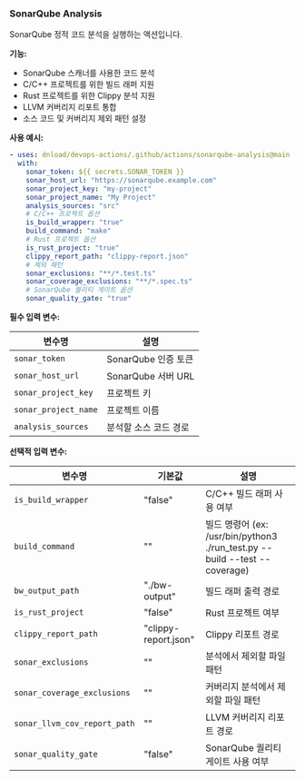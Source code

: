 ### SonarQube Analysis

SonarQube 정적 코드 분석을 실행하는 액션입니다.

**기능:**

- SonarQube 스캐너를 사용한 코드 분석
- C/C++ 프로젝트를 위한 빌드 래퍼 지원
- Rust 프로젝트를 위한 Clippy 분석 지원
- LLVM 커버리지 리포트 통합
- 소스 코드 및 커버리지 제외 패턴 설정

**사용 예시:**

```yaml
- uses: dnload/devops-actions/.github/actions/sonarqube-analysis@main
  with:
    sonar_token: ${{ secrets.SONAR_TOKEN }}
    sonar_host_url: "https://sonarqube.example.com"
    sonar_project_key: "my-project"
    sonar_project_name: "My Project"
    analysis_sources: "src"
    # C/C++ 프로젝트 옵션
    is_build_wrapper: "true"
    build_command: "make"
    # Rust 프로젝트 옵션
    is_rust_project: "true"
    clippy_report_path: "clippy-report.json"
    # 제외 패턴
    sonar_exclusions: "**/*.test.ts"
    sonar_coverage_exclusions: "**/*.spec.ts"
    # SonarQube 퀄리티 게이트 옵션
    sonar_quality_gate: "true"
```

**필수 입력 변수:**

| 변수명               | 설명                  |
| -------------------- | --------------------- |
| `sonar_token`        | SonarQube 인증 토큰   |
| `sonar_host_url`     | SonarQube 서버 URL    |
| `sonar_project_key`  | 프로젝트 키           |
| `sonar_project_name` | 프로젝트 이름         |
| `analysis_sources`   | 분석할 소스 코드 경로 |

**선택적 입력 변수:**

| 변수명                       | 기본값               | 설명                                                                       |
| ---------------------------- | -------------------- | -------------------------------------------------------------------------- |
| `is_build_wrapper`           | "false"              | C/C++ 빌드 래퍼 사용 여부                                                  |
| `build_command`              | ""                   | 빌드 명령어 (ex: /usr/bin/python3 ./run_test.py --build --test --coverage) |
| `bw_output_path`             | "./bw-output"        | 빌드 래퍼 출력 경로                                                        |
| `is_rust_project`            | "false"              | Rust 프로젝트 여부                                                         |
| `clippy_report_path`         | "clippy-report.json" | Clippy 리포트 경로                                                         |
| `sonar_exclusions`           | ""                   | 분석에서 제외할 파일 패턴                                                  |
| `sonar_coverage_exclusions`  | ""                   | 커버리지 분석에서 제외할 파일 패턴                                         |
| `sonar_llvm_cov_report_path` | ""                   | LLVM 커버리지 리포트 경로                                                  |
| `sonar_quality_gate`         | "false"              | SonarQube 퀄리티 게이트 사용 여부                                          |
